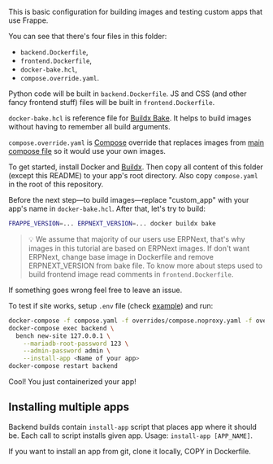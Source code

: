 This is basic configuration for building images and testing custom apps that use Frappe.

You can see that there's four files in this folder:

- `backend.Dockerfile`,
- `frontend.Dockerfile`,
- `docker-bake.hcl`,
- `compose.override.yaml`.

Python code will be built in `backend.Dockerfile`. JS and CSS (and other fancy frontend stuff) files will be built in `frontend.Dockerfile`.

`docker-bake.hcl` is reference file for [Buildx Bake](https://github.com/docker/buildx/blob/master/docs/reference/buildx_bake.md). It helps to build images without having to remember all build arguments.

`compose.override.yaml` is [Compose](https://docs.docker.com/compose/compose-file/) override that replaces images from [main compose file](https://github.com/frappe/frappe_docker/blob/main/compose.yaml) so it would use your own images.

To get started, install Docker and [Buildx](https://github.com/docker/buildx#installing). Then copy all content of this folder (except this README) to your app's root directory. Also copy `compose.yaml` in the root of this repository.

Before the next step—to build images—replace "custom_app" with your app's name in `docker-bake.hcl`. After that, let's try to build:

```bash
FRAPPE_VERSION=... ERPNEXT_VERSION=... docker buildx bake
```

> 💡 We assume that majority of our users use ERPNext, that's why images in this tutorial are based on ERPNext images. If don't want ERPNext, change base image in Dockerfile and remove ERPNEXT_VERSION from bake file. To know more about steps used to build frontend image read comments in `frontend.Dockerfile`.

If something goes wrong feel free to leave an issue.

To test if site works, setup `.env` file (check [example](<(https://github.com/frappe/frappe_docker/blob/main/example.env)>)) and run:

```bash
docker-compose -f compose.yaml -f overrides/compose.noproxy.yaml -f overrides/compose.mariadb.yaml -f overrides/compose.redis.yaml -f custom_app/compose.override.yaml up -d
docker-compose exec backend \
  bench new-site 127.0.0.1 \
    --mariadb-root-password 123 \
    --admin-password admin \
    --install-app <Name of your app>
docker-compose restart backend
```

Cool! You just containerized your app!

## Installing multiple apps

Backend builds contain `install-app` script that places app where it should be. Each call to script installs given app. Usage: `install-app [APP_NAME]`.

If you want to install an app from git, clone it locally, COPY in Dockerfile.
